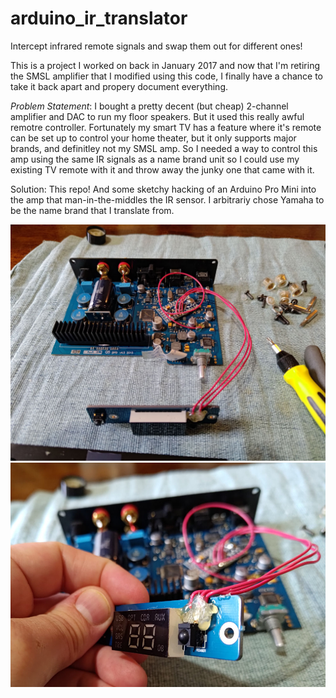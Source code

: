 # arduino_ir_translator
Intercept infrared remote signals and swap them out for different ones!

This is a project I worked on back in January 2017 and now that I'm retiring the SMSL amplifier that I modified using this code, I finally have a chance to take it back apart and propery document everything.

*Problem Statement*: I bought a pretty decent (but cheap) 2-channel amplifier and DAC to run my floor speakers. But it used this really awful remotre controller. Fortunately my smart TV has a feature where it's remote can be set up to control your home theater, but it only supports major brands, and definitley not my SMSL amp. So I needed a way to control this amp using the same IR signals as a name brand unit so I could use my existing TV remote with it and throw away the junky one that came with it.

Solution: This repo! And some sketchy hacking of an Arduino Pro Mini into the amp that man-in-the-middles the IR sensor. I arbitrariy chose Yamaha to be the name brand that I translate from.

<img src="docs/modded_amp.jpg">

<img src="docs/face_plate.jpg">

